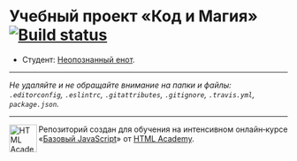 # Учебный проект «Код и Магия» [![Build status][travis-image]][travis-url]

* Студент: [Неопознанный енот](https://up.htmlacademy.ru/javascript/9/user/374237).

---

_Не удаляйте и не обращайте внимание на папки и файлы:_<br>
_`.editorconfig`, `.eslintrc`, `.gitattributes`, `.gitignore`, `.travis.yml`, `package.json`._

---

<a href="https://htmlacademy.ru/intensive/javascript"><img align="left" width="50" height="50" title="HTML Academy" src="https://up.htmlacademy.ru/static/img/intensive/javascript/logo-for-github.svg"></a>

Репозиторий создан для обучения на интенсивном онлайн‑курсе «[Базовый JavaScript](https://htmlacademy.ru/intensive/javascript)» от [HTML Academy](https://htmlacademy.ru).

[travis-image]: https://travis-ci.org/htmlacademy-javascript/374237-code-and-magick.svg?branch=master
[travis-url]: https://travis-ci.org/htmlacademy-javascript/374237-code-and-magick
